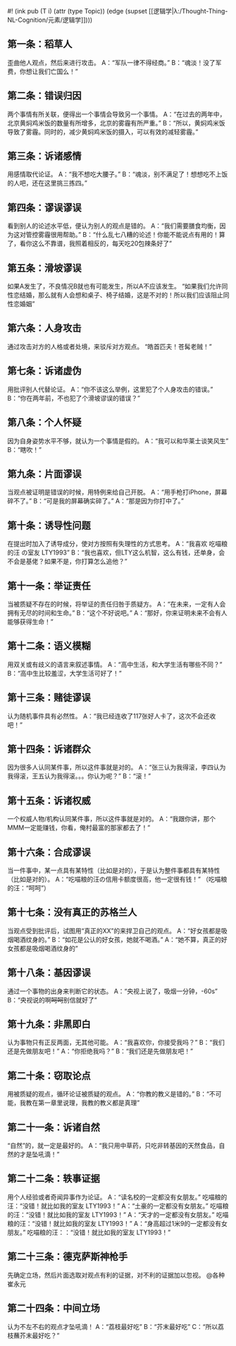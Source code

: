 #! (ink pub (T i) (attr (type Topic)) (edge (supset [[逻辑学|λ:/Thought-Thing-NL-Cognition/元素/逻辑学]])))

## 第一条：稻草人
歪曲他人观点，然后来进行攻击。
A：“军队一律不得经商。”
B：“魂淡！没了军费，你想让我们亡国么！”
 
## 第二条：错误归因
两个事情有所关联，便得出一个事情会导致另一个事情。
A：“在过去的两年中，北京黄焖鸡米饭的数量有所增多，北京的雾霾有所严重。”
B：“所以，黄焖鸡米饭导致了雾霾。同时的，减少黄焖鸡米饭的摄入，可以有效的减轻雾霾。”
 
## 第三条：诉诸感情
用感情取代论证。
A：“我不想吃大腰子。”
B：“魂淡，别不满足了！想想吃不上饭的人吧，还在这里挑三拣四。”
 
## 第四条：谬误谬误
看到别人的论述水平低，便认为别人的观点是错的。
A：“我们需要膳食均衡，因为这对管控雾霾很用帮助。”
B：“什么乱七八糟的论述！你能不能说点有用的！算了，看你这么不靠谱，我照着相反的，每天吃20包辣条好了”
 
## 第五条：滑坡谬误
如果A发生了，不良情况B就也有可能发生，所以A不应该发生。
“如果我们允许同性恋结婚，那么就有人会想和桌子、椅子结婚，这是不对的！所以我们应该阻止同性恋婚姻”

## 第六条：人身攻击
通过攻击对方的人格或者处境，来驳斥对方观点。
“皓首匹夫！苍髯老贼！”
 
## 第七条：诉诸虚伪
用批评别人代替论证。
A：“你不该这么举例，这里犯了个人身攻击的错误。”
B：“你在两年前，不也犯了个滑坡谬误的错误？”
 
## 第八条：个人怀疑
因为自身姿势水平不够，就认为一个事情是假的。
A：“我可以和华莱士谈笑风生”
B：“瞎吹！”
 
## 第九条：片面谬误
当观点被证明是错误的时候，用特例来给自己开脱。
A：“用手枪打iPhone，屏幕碎不了。”
B：“可是我的屏幕确实碎了。”
A：“那是因为你打中了。”
 
## 第十条：诱导性问题
在提出时加入了诱导成分，使对方按照有失理性的方式思考。
A：“我喜欢 吃喵粮的汪 の室友 LTY1993”
B：“我也喜欢，但LTY这么机智，这么有钱，还单身，会不会是基佬？如果不是，你打算怎么追他？”
 
## 第十一条：举证责任
当被质疑不存在的时候，将举证的责任归咎于质疑方。
A：“在未来，一定有人会拥有无尽的时间和生命。”
B：“这个不好说吧。”
A：“那好，你来证明未来不会有人能够获得生命！”
 
## 第十二条：语义模糊
用双关或有歧义的语言来叙述事情。
A：“高中生活，和大学生活有哪些不同？”
B：“高中生比较羞涩，大学生活可好了！”
 
## 第十三条：赌徒谬误
认为随机事件具有必然性。
A：“我已经连收了117张好人卡了，这次不会还收吧！”
 
## 第十四条：诉诸群众
因为很多人认同某件事，所以这件事就是对的。
A：“张三认为我得滚，李四认为我得滚，王五认为我得滚。。。你认为呢？”
B：“滚！”
 
## 第十五条：诉诸权威
一个权威人物/机构认同某件事，所以这件事就是对的。
A：“我跟你讲，那个MMM一定能赚钱，你看，俺村最富的那家都去了！”
 
## 第十六条：合成谬误
当一件事中，某一点具有某特性（比如是对的），于是认为整件事都具有某特性（比如是对的）。
A：“吃喵粮的汪の信用卡额度很高，他一定很有钱！”
（吃喵粮的汪：“呵呵”）
 
## 第十七条：没有真正的苏格兰人
当观点受到批评后，试图用“真正的XX”的来捍卫自己的观点。
A：“好女孩都是吸烟喝酒纹身的。”
B：“如花是公认的好女孩，她就不喝酒。”
A：“她不算，真正的好女孩都是吸烟喝酒纹身的”
 
## 第十八条：基因谬误
通过一个事物的出身来判断它的状态。
A：“央视上说了，吸烟一分钟，-60s”
B：“央视说的啊~~呵呵~~别信就好了”
 
## 第十九条：非黑即白
认为事物只有正反两面，无其他可能。
A：“我喜欢你，你接受我吗？”
B：“我们还是先做朋友吧！”
A：“你拒绝我吗？”
B：“我们还是先做朋友吧！”
 
## 第二十条：窃取论点
用被质疑的观点，循环论证被质疑的观点。
A：“你教的教义是错的。”
B：“不可能，我教在第一章里说理，我教的教义都是真理”
 
## 第二十一条：诉诸自然
“自然”的，就一定是最好的。
A：“我只用中草药，只吃非转基因的天然食品，自然的才是坠吼滴！”
 
## 第二十二条：轶事证据
用个人经验或者奇闻异事作为论证。
A：“读名校的一定都没有女朋友。”
吃喵粮的汪：“没错！就比如我的室友 LTY1993！”
A：“土豪的一定都没有女朋友。”
吃喵粮的汪：“没错！就比如我的室友 LTY1993！”
A：“天才的一定都没有女朋友。”
吃喵粮的汪：“没错！就比如我的室友 LTY1993！”
A：“身高超过1米9的一定都没有女朋友。”
吃喵粮的汪：：“没错！就比如我的室友 LTY1993！”
 
## 第二十三条：德克萨斯神枪手
先确定立场，然后片面选取对观点有利的证据，对不利的证据加以忽视。
@各种崔永元
 
## 第二十四条：中间立场
认为不左不右的观点才坠吼滴！
A：“荔枝最好吃”
B：“芥末最好吃”
C：“所以荔枝蘸芥末最好吃？”
 
